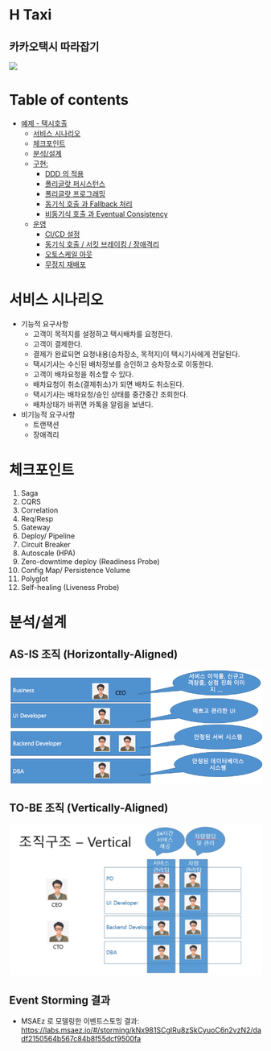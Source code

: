 H Taxi
============
카카오택시 따라잡기
---------------
<img src = "https://t1.kakaocdn.net/kakaomobility/company_website/contents/v2/10-taxi-sub-4.jpg" width = "700">

# Table of contents
- [예제 - 택시호출](#---)
  - [서비스 시나리오](#서비스-시나리오)
  - [체크포인트](#체크포인트)
  - [분석/설계](#분석설계)
  - [구현:](#구현-)
    - [DDD 의 적용](#ddd-의-적용)
    - [폴리글랏 퍼시스턴스](#폴리글랏-퍼시스턴스)
    - [폴리글랏 프로그래밍](#폴리글랏-프로그래밍)
    - [동기식 호출 과 Fallback 처리](#동기식-호출-과-Fallback-처리)
    - [비동기식 호출 과 Eventual Consistency](#비동기식-호출-과-Eventual-Consistency)
  - [운영](#운영)
    - [CI/CD 설정](#cicd설정)
    - [동기식 호출 / 서킷 브레이킹 / 장애격리](#동기식-호출-서킷-브레이킹-장애격리)
    - [오토스케일 아웃](#오토스케일-아웃)
    - [무정지 재배포](#무정지-재배포)

# 서비스 시나리오
- 기능적 요구사항
    + 고객이 목적지를 설정하고 택시배차를 요청한다.
    + 고객이 결제한다.
    + 결제가 완료되면 요청내용(승차장소, 목적지)이 택시기사에게 전달된다.
    + 택시기사는 수신된 배차정보를 승인하고 승차장소로 이동한다.
    + 고객이 배차요청을 취소할 수 있다.
    + 배차요청이 취소(결제취소)가 되면 배차도 취소된다.
    + 택시기사는 배차요청/승인 상태를 중간중간 조회한다.
    + 배차상태가 바뀌면 카톡을 알림을 보낸다.
- 비기능적 요구사항
    + 트랜잭션
    + 장애격리


# 체크포인트

1. Saga
1. CQRS
1. Correlation
1. Req/Resp
1. Gateway
1. Deploy/ Pipeline
1. Circuit Breaker
1. Autoscale (HPA)
1. Zero-downtime deploy (Readiness Probe)
1. Config Map/ Persistence Volume
1. Polyglot
1. Self-healing (Liveness Probe)


# 분석/설계

## AS-IS 조직 (Horizontally-Aligned)
  ![image](https://github.com/MANI907/H-Taxi/blob/main/Images/%EB%B6%84%EC%84%9D%EC%84%A4%EA%B3%84_AS-IS.png?raw=true)

## TO-BE 조직 (Vertically-Aligned)
  ![조직구조](https://github.com/MANI907/H-Taxi/blob/main/Images/%EB%B6%84%EC%84%9D%EC%84%A4%EA%B3%84_TO_BE.jpg?raw=true)


## Event Storming 결과
* MSAEz 로 모델링한 이벤트스토밍 결과:  https://labs.msaez.io/#/storming/kNx981SCgIRu8zSkCyuoC6n2vzN2/dadf2150564b567c84b8f55dcf9500fa

